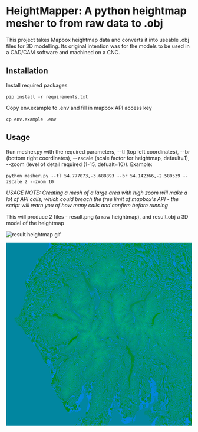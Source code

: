# HeightMapper: A python heightmap mesher to from raw data to .obj

This project takes Mapbox heightmap data and converts it into useable .obj files for 3D modelling. Its original intention was for the models to be used in a CAD/CAM software and machined on a CNC.

## Installation

Install required packages

    pip install -r requirements.txt

Copy env.example to .env and fill in mapbox API access key

    cp env.example .env

## Usage

Run mesher.py with the required parameters, --tl (top left coordinates), --br (bottom right coordinates), --zscale (scale factor for heightmap, default=1), --zoom (level of detail required (1-15, defualt=10)). Example:

    python mesher.py --tl 54.777073,-3.688893 --br 54.142366,-2.580539 --zscale 2 --zoom 10

*USAGE NOTE: Creating a mesh of a large area with high zoom will make a lot of API calls, which could breach the free limit of mapbox's API - the script will warn you of how many calls and confirm before running*

This will produce 2 files - result.png (a raw heightmap), and result.obj a 3D model of the heightmap

![result heightmap gif](result.gif)

![result heightmap](result.png)